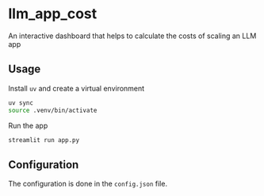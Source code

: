 # llm_app_cost
An interactive dashboard that helps to calculate the costs of scaling an LLM app

## Usage
Install `uv` and create a virtual environment
```bash
uv sync
source .venv/bin/activate
```

Run the app
```bash
streamlit run app.py
```

## Configuration

The configuration is done in the `config.json` file.
